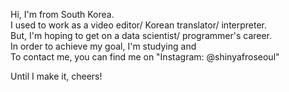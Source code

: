 Hi, I'm <Youngho Shin> from South Korea. </br>
I used to work as a video editor/ Korean translator/ interpreter. </br>
But, I'm hoping to get on a data scientist/ programmer's career. </br>
In order to achieve my goal, I'm studying <Python> and <Javascript> </br>
To contact me, you can find me on "Instagram: @shinyafroseoul" </br>
  
  Until I make it, cheers!
